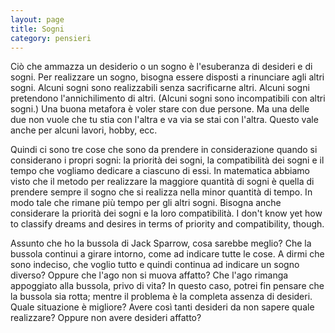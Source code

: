 ```yaml
--- 
layout: page
title: Sogni
category: pensieri
---
```


Ciò che ammazza un desiderio o un sogno è l'esuberanza di desideri e di sogni.
Per realizzare un sogno, bisogna essere disposti a rinunciare agli altri sogni.
Alcuni sogni sono realizzabili senza sacrificarne altri. Alcuni sogni pretendono
l'annichilimento di altri. (Alcuni sogni sono incompatibili con altri sogni.)
Una buona metafora è voler stare con due persone. Ma una delle due non vuole che
tu stia con l'altra e va via se stai con l'altra.
Questo vale anche per alcuni lavori, hobby, ecc.

Quindi ci sono tre cose che sono da prendere in considerazione quando si
considerano i propri sogni: la priorità dei sogni, la compatibilità dei sogni e
il tempo che vogliamo dedicare a ciascuno di essi.
In matematica abbiamo visto che il metodo per realizzare la maggiore quantità di
sogni è quella di prendere sempre il sogno che si realizza nella minor quantità
di tempo. In modo tale che rimane più tempo per gli altri sogni. 
Bisogna anche considerare la priorità dei sogni e la loro compatibilità.
I don't know yet how to classify dreams and desires in terms of priority and
compatibility, though.  

Assunto che ho la bussola di Jack Sparrow, cosa sarebbe meglio? Che la bussola
continui a girare intorno, come ad indicare tutte le cose. A dirmi che sono
indeciso, che voglio tutto e quindi continua ad indicare un sogno diverso?
Oppure che l'ago non si muova affatto? Che l'ago rimanga appoggiato alla
bussola, privo di vita? In questo caso, potrei fin pensare che la bussola sia
rotta; mentre il problema è la completa assenza di desideri.  
Quale situazione è migliore? Avere così tanti desideri da non sapere quale
realizzare? Oppure non avere desideri affatto?

